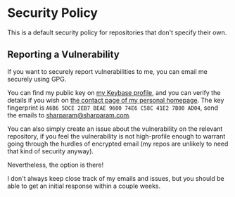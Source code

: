 # Security Policy

This is a default security policy for repositories that don't specify their own.

<!--
## Supported Versions

Use this section to tell people about which versions of your project are
currently being supported with security updates.

| Version | Supported          |
| ------- | ------------------ |
| 5.1.x   | :white_check_mark: |
| 5.0.x   | :x:                |
| 4.0.x   | :white_check_mark: |
| < 4.0   | :x:                |
-->

## Reporting a Vulnerability

If you want to securely report vulnerabilities to me, you can email me securely using GPG.

You can find my public key on [my Keybase profile][keybase], and you can verify the details
if you wish on [the contact page of my personal homepage][contact-page]. The key fingerprint
is `A6B6 5DCE 2EB7 BEAE 9600 74E6 C58C 41E2 7B00 AD04`, send the emails to
[sharparam@sharparam.com](mailto:sharparam@sharparam.com).

You can also simply create an issue about the vulnerability on the relevant repository, if
you feel the vulnerability is not high-profile enough to warrant going through the hurdles
of encrypted email (my repos are unlikely to need that kind of security anyway).

Nevertheless, the option is there!

I don't always keep close track of my emails and issues, but you should be able to get an
initial response within a couple weeks.

[keybase]: https://keybase.io/sharparam
[contact-page]: https://sharparam.com/contact

